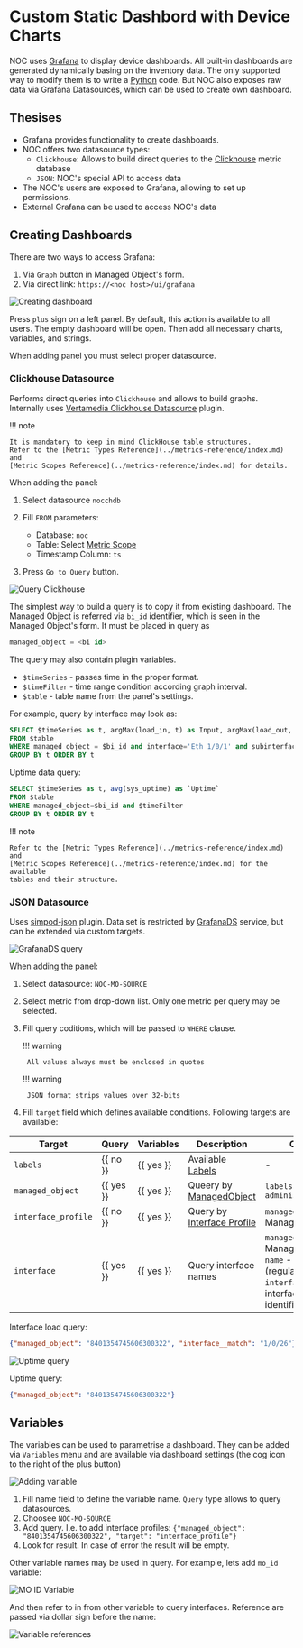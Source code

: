 # Custom Static Dashbord with Device Charts

NOC uses [Grafana](https://grafana.com/) to display device dashboards.
All built-in dashboards are generated dynamically basing on the
inventory data. The only supported way to modify them is to
write a [Python](https://www.python.org) code. But NOC also
exposes raw data via Grafana Datasources, which can be used to
create own dashboard.

## Thesises

* Grafana provides functionality to create dashboards.
* NOC offers two datasource types:
  * `Clickhouse`: Allows to build direct queries to the 
    [Clickhouse](https://clickhouse.com/docs/en/intro/) metric database
  * `JSON`: NOC's special API to access data
* The NOC's users are exposed to Grafana, allowing to set up permissions.
* External Grafana can be used to access NOC's data

## Creating Dashboards

There are two ways to access Grafana:

1. Via `Graph` button in Managed Object's form.
2. Via direct link: `https://<noc host>/ui/grafana`

![Creating dashboard](add-dashboard-scr.png)

Press `plus` sign on a left panel. By default, this action is available to all users.
The empty dashboard will be open. Then add all necessary charts, variables, and strings.

When adding panel you must select proper datasource.

### Clickhouse Datasource

Performs direct queries into `Clickhouse` and allows to build graphs.
Internally uses [Vertamedia Clickhouse Datasource](https://grafana.com/grafana/plugins/vertamedia-clickhouse-datasource/) plugin.

!!! note

    It is mandatory to keep in mind ClickHouse table structures.
    Refer to the [Metric Types Reference](../metrics-reference/index.md) and
    [Metric Scopes Reference](../metrics-reference/index.md) for details.

When adding the panel:

1. Select datasource `nocchdb`
2. Fill `FROM` parameters:
   
   * Database: `noc`
   * Table: Select [Metric Scope](../metrics-reference/index.md)
   * Timestamp Column: `ts`

3. Press `Go to Query` button.

![Query Clickhouse](query-clickhouse-scr.png)

The simplest way to build a query is to copy it from existing dashboard.
The Managed Object is referred via `bi_id` identifier, which is seen in
the Managed Object's form. It must be placed in query as

``` sql
managed_object = <bi id>
```

The query may also contain plugin variables.

* `$timeSeries` - passes time in the proper format.
* `$timeFilter` - time range condition according graph interval.
* `$table` - table name from the panel's settings.

For example, query by interface may look as:

```sql title="Interface load query"
SELECT $timeSeries as t, argMax(load_in, t) as Input, argMax(load_out, t) as Output
FROM $table 
WHERE managed_object = $bi_id and interface='Eth 1/0/1' and subinterface == '' and queue = '' and traffic_class = '' and $timeFilter 
GROUP BY t ORDER BY t
```

Uptime data query:

```sql title="Uptime query"
SELECT $timeSeries as t, avg(sys_uptime) as `Uptime` 
FROM $table 
WHERE managed_object=$bi_id and $timeFilter 
GROUP BY t ORDER BY t
```

!!! note

    Refer to the [Metric Types Reference](../metrics-reference/index.md) and
    [Metric Scopes Reference](../metrics-reference/index.md) for the available
    tables and their structure.

### JSON Datasource

Uses [simpod-json](https://grafana.com/grafana/plugins/simpod-json-datasource/) plugin.
Data set is restricted by [GrafanaDS](../services-reference/grafanads.md) service,
but can be extended via custom targets.

![GrafanaDS query](grafanads-query1-scr.png)

When adding the panel:

1. Select datasource: `NOC-MO-SOURCE`
2. Select metric from drop-down list. Only one metric per query may be selected.
3. Fill query coditions, which will be passed to `WHERE` clause.

    !!! warning

        All values always must be enclosed in quotes

    !!! warning

        JSON format strips values over 32-bits

4. Fill `target` field which defines available conditions. Following targets are available:


| Target              | Query     | Variables | Description                                                          | Conditions                                                                                                                                     |
| ------------------- | --------- | --------- | -------------------------------------------------------------------- | ---------------------------------------------------------------------------------------------------------------------------------------------- |
| `labels`            | {{ no }}  | {{ yes }} | Available [Labels](../concepts/label/index.md)                       | -                                                                                                                                              |
| `managed_object`    | {{ yes }} | {{ yes }} | Queery by [ManagedObject](../concepts/managed-object/index.md)       | `labels`</br> `administrative_domain`                                                                                                          |
| `interface_profile` | {{ no }}  | {{ yes }} | Query by [Interface Profile](../concepts/interface-profile/index.md) | `managed_object` - Managed Object's Id                                                                                                         |
| `interface`         | {{ yes }} | {{ yes }} | Query interface names                                                | `managed_object` - Managed Object's Id</br>`name` - interface name (regular expression)</br>`interface_profile` - interface profile identifier |

Interface load query:

```json
{"managed_object": "8401354745606300322", "interface__match": "1/0/26"}
```

![Uptime query](grafanads-uptime-query1-scr.png)

Uptime query:

```json
{"managed_object": "8401354745606300322"}
```

## Variables

The variables can be used to parametrise a dashboard. They can be added via `Variables`
menu and are available via dashboard settings (the cog icon to the right of the plus button)

![Adding variable](grafana-variable-example1-scr.png)

1. Fill name field to define the variable name. `Query` type allows to query datasources.
2. Choosee `NOC-MO-SOURCE`
3. Add query. I.e. to add interface profiles:
  `{"managed_object": "8401354745606300322", "target": "interface_profile"}`
4. Look for result. In case of error the result will be empty.

Other variable names may be used in query. For example, lets add `mo_id` variable:

![MO ID Variable](grafana-mo-id-scr.png)

And then refer to in from other variable to query interfaces.
Reference are passed via dollar sign before the name:

![Variable references](grafana-var-reference-scr.png)
